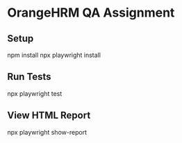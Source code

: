 # OrangeHRM QA Assignment

## Setup
npm install
npx playwright install

## Run Tests
npx playwright test

## View HTML Report
npx playwright show-report
